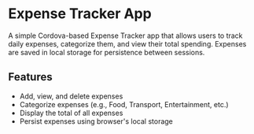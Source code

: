 # Expense Tracker App

A simple Cordova-based Expense Tracker app that allows users to track daily expenses, categorize them, and view their total spending. Expenses are saved in local storage for persistence between sessions.

## Features

- Add, view, and delete expenses
- Categorize expenses (e.g., Food, Transport, Entertainment, etc.)
- Display the total of all expenses
- Persist expenses using browser's local storage